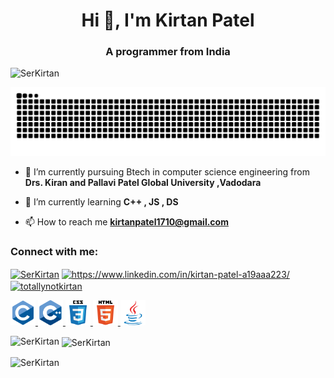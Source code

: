 <h1 align="center">Hi 👋, I'm Kirtan Patel</h1>
<h3 align="center">A programmer from India</h3>
<p align="left"> <img src="https://komarev.com/ghpvc/?username=serkirtan&label=Profile%20views&color=2beefc&style=flat" alt="SerKirtan" /> </p>

<img alt="github contribution snake animation" src="https://github.com/SerKirtan/Snake-Animation/blob/main/snake.svg">


- 🔭 I’m currently pursuing Btech in computer science engineering from **Drs. Kiran and Pallavi Patel Global University ,Vadodara**

- 🌱 I’m currently learning **C++ , JS , DS**

- 📫 How to reach me **kirtanpatel1710@gmail.com**

<h3 align="left">Connect with me:</h3>
<p align="left">
<a href="https://twitter.com/zenkirtan" target="blank"><img align="center" src="https://raw.githubusercontent.com/rahuldkjain/github-profile-readme-generator/master/src/images/icons/Social/twitter.svg" alt="SerKirtan" height="30" width="40" /></a>
<a href="https://www.linkedin.com/in/kirtan-patel-a19aaa223/" target="blank"><img align="center" src="https://raw.githubusercontent.com/rahuldkjain/github-profile-readme-generator/master/src/images/icons/Social/linked-in-alt.svg" alt="https://www.linkedin.com/in/kirtan-patel-a19aaa223/" height="30" width="40" /></a>
<a href="https://www.instagram.com/popcornjeans/" target="blank"><img align="center" src="https://raw.githubusercontent.com/rahuldkjain/github-profile-readme-generator/master/src/images/icons/Social/instagram.svg" alt="totallynotkirtan" height="30" width="40" /></a>
</p>
<p align="left"> <a href="https://www.cprogramming.com/" target="_blank" rel="noreferrer"> <img src="https://raw.githubusercontent.com/devicons/devicon/master/icons/c/c-original.svg" alt="c" width="40" height="40"/> </a> <a href="https://www.w3schools.com/cpp/" target="_blank" rel="noreferrer"> <img src="https://raw.githubusercontent.com/devicons/devicon/master/icons/cplusplus/cplusplus-original.svg" alt="cplusplus" width="40" height="40"/> </a> <a href="https://www.w3schools.com/css/" target="_blank" rel="noreferrer"> <img src="https://raw.githubusercontent.com/devicons/devicon/master/icons/css3/css3-original-wordmark.svg" alt="css3" width="40" height="40"/> </a> <a href="https://www.w3.org/html/" target="_blank" rel="noreferrer"> <img src="https://raw.githubusercontent.com/devicons/devicon/master/icons/html5/html5-original-wordmark.svg" alt="html5" width="40" height="40"/> </a> <a href="https://www.java.com" target="_blank" rel="noreferrer"> <img src="https://raw.githubusercontent.com/devicons/devicon/master/icons/java/java-original.svg" alt="java" width="40" height="40"/> </a> </p>

<p><img align="left" src="https://github-readme-stats.vercel.app/api/top-langs?username=SerKirtan&show_icons=true&locale=en&layout=compact" alt="SerKirtan" /></p>

<p>&nbsp;<img align="center" src="https://github-readme-stats.vercel.app/api?username=SerKirtan&show_icons=true&locale=en" alt="SerKirtan" /></p>

<p><img align="center" src="https://github-readme-streak-stats.herokuapp.com/?user=SerKirtan&" alt="SerKirtan" /></p>
